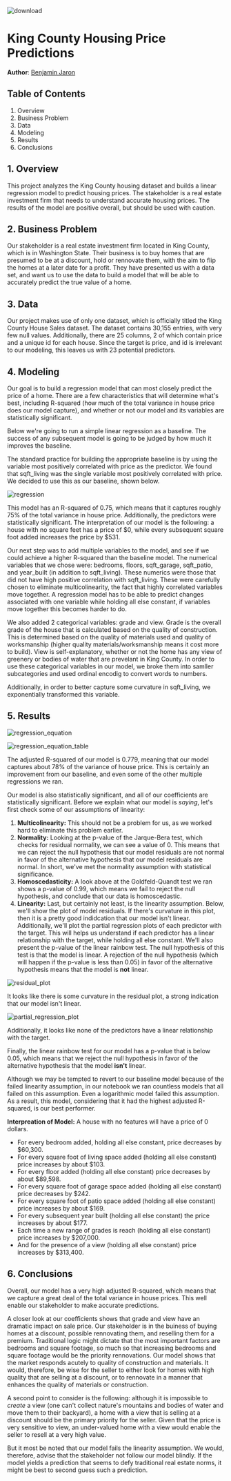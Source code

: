 ![download](https://github.com/bmjaron/dsc_phase1_project/assets/115658357/7c3ffb05-e420-43b4-999c-f225d5f8e81e)

# King County Housing Price Predictions

**Author**: [Benjamin Jaron](mailto:bmjaron@gmail.com)

## Table of Contents
1) Overview
2) Business Problem
3) Data
4) Modeling
5) Results
6) Conclusions
   
## 1. Overview 

This project analyzes the King County housing dataset and builds a linear regression model to predict housing prices. The stakeholder is a real estate investment firm that needs to understand accurate housing prices. The results of the model are positive overall, but should be used with caution.

## 2. Business Problem

Our stakeholder is a real estate investment firm located in King County, which is in Washington State. Their business is to buy homes that are presumed to be at a discount, hold or rennovate them, with the aim to flip the homes at a later date for a profit. They have presented us with a data set, and want us to use the data to build a model that will be able to accurately predict the true value of a home.

## 3. Data 

Our project makes use of only one dataset, which is officially titled the King County House Sales dataset. The dataset contains 30,155 entries, with very few null values. Additionally, there are 25 columns, 2 of which contain price and a unique id for each house. Since the target is price, and id is irrelevant to our modeling, this leaves us with 23 potential predictors. 

## 4. Modeling

Our goal is to build a regression model that can most closely predict the price of a home. There are a few characteristics that will determine what's best, including R-squared (how much of the total variance in house price does our model capture), and whether or not our model and its variables are statistically significant. 

Below we're going to run a simple linear regression as a baseline. The success of any subsequent model is going to be judged by how much it improves the baseline. 

The standard practice for building the appropriate baseline is by using the variable most positively correlated with price as the predictor. We found that sqft_living was the single variable most positively correlated with price. We decided to use this as our baseline, shown below. 

![regression](https://github.com/bmjaron/phase_2_final_project/assets/115658357/09324cf5-5110-4492-b440-606cd2791105)

This model has an R-squared of 0.75, which means that it captures roughly 75% of the total variance in house price. Additionally, the predictors were statistically significant. The interpretation of our model is the following: a house with no square feet has a price of $0, while every subsequent square foot added increases the price by $531.

Our next step was to add multiple variables to the model, and see if we could achieve a higher R-squared than the baseline model. The numerical variables that we chose were: bedrooms, floors, sqft_garage, sqft_patio, and year_built (in addition to sqft_living). These numerics were those that did not have high positive correlation with sqft_living. These were carefully chosen to eliminate multicolinearity, the fact that highly correlated variables move together. A regression model has to be able to predict changes associated with one variable while holding all else constant, if variables move together this becomes harder to do. 

We also added 2 categorical variables: grade and view. Grade is the overall grade of the house that is calculated based on the quality of construction. This is determined based on the quality of materials used and quality of worksmanship (higher quality materials/worksmanship means it cost more to build). View is self-explanatory, whether or not the home has any view of greenery or bodies of water that are prevelant in King County. In order to use these categorical variables in our model, we broke them into samller subcategories and used ordinal encodig to convert words to numbers. 

Additionally, in order to better capture some curvature in sqft_living, we exponentially transformed this variable.

## 5. Results 
![regression_equation](https://github.com/bmjaron/phase_2_final_project/assets/115658357/634449c8-ddc6-4885-8fb8-adb7412cc852)

![regression_equation_table](https://github.com/bmjaron/phase_2_final_project/assets/115658357/d61412d2-37e6-4a9c-b9ca-953c45fcfcd4)


The adjusted R-squared of our model is 0.779, meaning that our model captures about 78% of the variance of house price. This is certainly an improvement from our baseline, and even some of the other multiple regressions we ran.

Our model is also statistically significant, and all of our coefficients are statistically significant. Before we explain what our model is *saying*, let's first check some of our assumptions of linearity:

1.  **Multicolinearity:** This should not be a problem for us, as we worked hard to eliminate this problem earlier.
2. **Normality:** Looking at the p-value of the Jarque-Bera test, which checks for residual normality, we can see a value of 0. This means that we can reject the null hypothesis that our model residuals are not normal in favor of the alternative hypothesis that our model residuals are normal. In short, we've met the normality assumption with statistical significance. 
3. **Homoscedasticity:** A look above at the Goldfeld-Quandt test we ran shows a p-value of 0.99, which means we fail to reject the null hypothesis, and conclude that our data is homoscedastic.
4. **Linearity:** Last, but certainly not least, is the linearity assumption. Below, we'll show the plot of model residuals. If there's curvature in this plot, then it is a pretty good indidcation that our model isn't linear. Additionally, we'll plot the partial regression plots of each predictor with the target. This will helps us understand if each predictor has a linear relationship with the target, while holding all else constant. We'll also present the p-value of the linear rainbow test. The null hypothesis of this test is that the model is linear. A rejection of the null hypothesis (which will happen if the p-value is less than 0.05) in favor of the alternative hypothesis means that the model is **not** linear.

![residual_plot](https://github.com/bmjaron/phase_2_final_project/assets/115658357/e2f31500-edb3-47a6-afa7-a4e680d06bff)

It looks like there is some curvature in the residual plot, a strong indication that our model isn't linear.

![partial_regression_plot](https://github.com/bmjaron/phase_2_final_project/assets/115658357/3e6d167a-7bbc-4c61-9c72-df5ae52a65f3)

Additionally, it looks like none of the predictors have a linear relationship with the target.

Finally, the linear rainbow test for our model has a p-value that is below 0.05, which means that we reject the null hypothesis in favor of the alternative hypothesis that the model **isn't** linear. 

Although we may be tempted to revert to our baseline model because of the failed linearity assumption, in our notebook we ran countless models that all failed on this assumption. Even a logarithmic model failed this assumption. As a result, this model, considering that it had the highest adjusted R-squared, is our best performer. 

**Interpreation of Model:** A house with no features will have a price of 0 dollars. 

*  For every bedroom added, holding all else constant, price decreases by $60,300.
*  For every square foot of living space added (holding all else constant) price increases by about $103.
* For every floor added (holding all else constant) price decreases by about $89,598. 
* For every square foot of garage space added (holding all else constant) price decreases by $242. 
* For every square foot of patio space added (holding all else constant) price increases by about $169. 
* For every subsequent year built (holding all else constant) the price increases by about $177.
* Each time a new range of grades is reach (holding all else constant) price increases by $207,000.
* And for the presence of a view (holding all else constant) price increases by $313,400.

## 6. Conclusions 

Overall, our model has a very high adjusted R-squared, which means that we capture a great deal of the total variance in house prices. This well enable our stakeholder to make accurate predictions. 

A closer look at our coefficients shows that grade and view have an dramatic impact on sale price. Our stakeholder is in the buiness of buying homes at a discount, possible rennovating them, and reselling them for a premium. Traditional logic might dictate that the most important factors are bedrooms and square footage, so much so that increasing bedrooms and square footage would be the priority rennovations. Our model shows that the market responds acutely to quality of construction and materials. It would, therefore, be wise for the seller to either look for homes with high quality that are selling at a discount, or to rennovate in a manner that enhances the quality of materials or construction. 

A second point to consider is the following: although it is impossible to *create* a view (one can't collect nature's mountains and bodies of water and move them to their backyard), a home with a view that is selling at a discount should be the primary priority for the seller. Given that the price is very sensitive to view, an under-valued home with a view would enable the seller to resell at a very high value.

But it most be noted that our model fails the linearity assumption. We would, therefore, advise that the stakeholder not follow our model blindly. If the model yields a prediction that seems to defy traditional real estate norms, it might be best to second guess such a prediction. 

